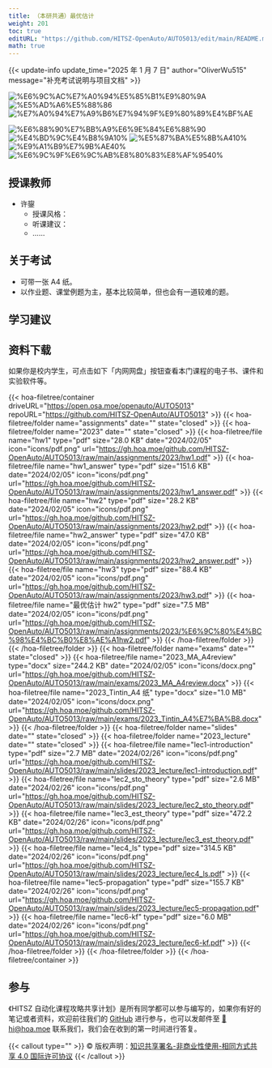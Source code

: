 ```yaml
---
title: （本研共通）最优估计
weight: 201
toc: true
editURL: "https://github.com/HITSZ-OpenAuto/AUTO5013/edit/main/README.md"
math: true
---
```


{{< update-info update_time="2025 年 1 月 7 日" author="OliverWu515" message="补充考试说明与项目文档" >}}

<div class="img-div hx-mt-4 hx-flex-row hx-justify-start hx-items-center">

![%E6%9C%AC%E7%A0%94%E5%85%B1%E9%80%9A](https://img.shields.io/badge/%E6%9C%AC%E7%A0%94%E5%85%B1%E9%80%9A-green)
![%E5%AD%A6%E5%88%86](https://img.shields.io/badge/%E5%AD%A6%E5%88%86-2-moccasin)
![%E7%A0%94%E7%A9%B6%E7%94%9F%E9%80%89%E4%BF%AE](https://img.shields.io/badge/%E7%A0%94%E7%A9%B6%E7%94%9F%E9%80%89%E4%BF%AE-lightskyblue)

![%E6%88%90%E7%BB%A9%E6%9E%84%E6%88%90](https://img.shields.io/badge/%E6%88%90%E7%BB%A9%E6%9E%84%E6%88%90-gold)
![%E4%BD%9C%E4%B8%9A10%](https://img.shields.io/badge/%E4%BD%9C%E4%B8%9A-10%25-wheat)
![%E5%87%BA%E5%8B%A410%](https://img.shields.io/badge/%E5%87%BA%E5%8B%A4-10%25-wheat)
![%E9%A1%B9%E7%9B%AE40%](https://img.shields.io/badge/%E9%A1%B9%E7%9B%AE-40%25-wheat)
![%E6%9C%9F%E6%9C%AB%E8%80%83%E8%AF%9540%](https://img.shields.io/badge/%E6%9C%9F%E6%9C%AB%E8%80%83%E8%AF%95-40%25-wheat)


</div>

## 授课教师

- 许鋆
  - 授课风格：
  - 听课建议：
  - ……

## 关于考试

- 可带一张 A4 纸。
- 以作业题、课堂例题为主，基本比较简单，但也会有一道较难的题。

## 学习建议

## 资料下载

如果你是校内学生，可点击如下「内网网盘」按钮查看本门课程的电子书、课件和实验软件等。

{{< hoa-filetree/container driveURL="https://open.osa.moe/openauto/AUTO5013" repoURL="https://github.com/HITSZ-OpenAuto/AUTO5013" >}}
  {{< hoa-filetree/folder name="assignments" date="" state="closed" >}}
  {{< hoa-filetree/folder name="2023" date="" state="closed" >}}
    {{< hoa-filetree/file name="hw1" type="pdf" size="28.0 KB" date="2024/02/05" icon="icons/pdf.png" url="https://gh.hoa.moe/github.com/HITSZ-OpenAuto/AUTO5013/raw/main/assignments/2023/hw1.pdf" >}}
    {{< hoa-filetree/file name="hw1_answer" type="pdf" size="151.6 KB" date="2024/02/05" icon="icons/pdf.png" url="https://gh.hoa.moe/github.com/HITSZ-OpenAuto/AUTO5013/raw/main/assignments/2023/hw1_answer.pdf" >}}
    {{< hoa-filetree/file name="hw2" type="pdf" size="28.2 KB" date="2024/02/05" icon="icons/pdf.png" url="https://gh.hoa.moe/github.com/HITSZ-OpenAuto/AUTO5013/raw/main/assignments/2023/hw2.pdf" >}}
    {{< hoa-filetree/file name="hw2_answer" type="pdf" size="47.0 KB" date="2024/02/05" icon="icons/pdf.png" url="https://gh.hoa.moe/github.com/HITSZ-OpenAuto/AUTO5013/raw/main/assignments/2023/hw2_answer.pdf" >}}
    {{< hoa-filetree/file name="hw3" type="pdf" size="88.4 KB" date="2024/02/05" icon="icons/pdf.png" url="https://gh.hoa.moe/github.com/HITSZ-OpenAuto/AUTO5013/raw/main/assignments/2023/hw3.pdf" >}}
    {{< hoa-filetree/file name="最优估计 hw2" type="pdf" size="7.5 MB" date="2024/02/05" icon="icons/pdf.png" url="https://gh.hoa.moe/github.com/HITSZ-OpenAuto/AUTO5013/raw/main/assignments/2023/%E6%9C%80%E4%BC%98%E4%BC%B0%E8%AE%A1hw2.pdf" >}}
  {{< /hoa-filetree/folder >}}
  {{< /hoa-filetree/folder >}}
  {{< hoa-filetree/folder name="exams" date="" state="closed" >}}
    {{< hoa-filetree/file name="2023_MA_A4review" type="docx" size="244.2 KB" date="2024/02/05" icon="icons/docx.png" url="https://gh.hoa.moe/github.com/HITSZ-OpenAuto/AUTO5013/raw/main/exams/2023_MA_A4review.docx" >}}
    {{< hoa-filetree/file name="2023_Tintin_A4 纸" type="docx" size="1.0 MB" date="2024/02/05" icon="icons/docx.png" url="https://gh.hoa.moe/github.com/HITSZ-OpenAuto/AUTO5013/raw/main/exams/2023_Tintin_A4%E7%BA%B8.docx" >}}
  {{< /hoa-filetree/folder >}}
  {{< hoa-filetree/folder name="slides" date="" state="closed" >}}
  {{< hoa-filetree/folder name="2023_lecture" date="" state="closed" >}}
    {{< hoa-filetree/file name="lec1-introduction" type="pdf" size="2.7 MB" date="2024/02/26" icon="icons/pdf.png" url="https://gh.hoa.moe/github.com/HITSZ-OpenAuto/AUTO5013/raw/main/slides/2023_lecture/lec1-introduction.pdf" >}}
    {{< hoa-filetree/file name="lec2_sto_theory" type="pdf" size="2.6 MB" date="2024/02/26" icon="icons/pdf.png" url="https://gh.hoa.moe/github.com/HITSZ-OpenAuto/AUTO5013/raw/main/slides/2023_lecture/lec2_sto_theory.pdf" >}}
    {{< hoa-filetree/file name="lec3_est_theory" type="pdf" size="472.2 KB" date="2024/02/26" icon="icons/pdf.png" url="https://gh.hoa.moe/github.com/HITSZ-OpenAuto/AUTO5013/raw/main/slides/2023_lecture/lec3_est_theory.pdf" >}}
    {{< hoa-filetree/file name="lec4_ls" type="pdf" size="314.5 KB" date="2024/02/26" icon="icons/pdf.png" url="https://gh.hoa.moe/github.com/HITSZ-OpenAuto/AUTO5013/raw/main/slides/2023_lecture/lec4_ls.pdf" >}}
    {{< hoa-filetree/file name="lec5-propagation" type="pdf" size="155.7 KB" date="2024/02/26" icon="icons/pdf.png" url="https://gh.hoa.moe/github.com/HITSZ-OpenAuto/AUTO5013/raw/main/slides/2023_lecture/lec5-propagation.pdf" >}}
    {{< hoa-filetree/file name="lec6-kf" type="pdf" size="6.0 MB" date="2024/02/26" icon="icons/pdf.png" url="https://gh.hoa.moe/github.com/HITSZ-OpenAuto/AUTO5013/raw/main/slides/2023_lecture/lec6-kf.pdf" >}}
  {{< /hoa-filetree/folder >}}
  {{< /hoa-filetree/folder >}}
{{< /hoa-filetree/container >}}

## 参与

《HITSZ 自动化课程攻略共享计划》是所有同学都可以参与编写的，如果你有好的笔记或者资料，欢迎前往我们的 [GitHub](https://github.com/HITSZ-OpenAuto) 进行参与，也可以发邮件至 [📮hi@hoa.moe](mailto:hi@hoa.moe) 联系我们，我们会在收到的第一时间进行答复。

{{< callout type="" >}}
  © 版权声明：[知识共享署名-非商业性使用-相同方式共享 4.0 国际许可协议](https://creativecommons.org/licenses/by-nc-sa/4.0/)
{{< /callout >}}
